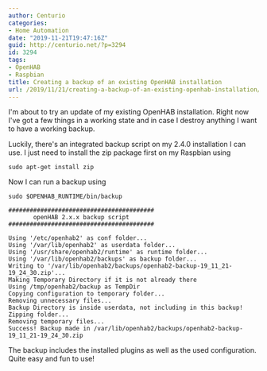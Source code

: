 ```yaml
---
author: Centurio
categories:
- Home Automation
date: "2019-11-21T19:47:16Z"
guid: http://centurio.net/?p=3294
id: 3294
tags:
- OpenHAB
- Raspbian
title: Creating a backup of an existing OpenHAB installation
url: /2019/11/21/creating-a-backup-of-an-existing-openhab-installation/
---
```

I'm about to try an update of my existing OpenHAB installation. Right now I've got a few things in a working state and in case I destroy anything I want to have a working backup. 

Luckily, there's an integrated backup script on my 2.4.0 installation I can use. I just need to install the zip package first on my Raspbian using

```
sudo apt-get install zip
```

Now I can run a backup using

```
sudo $OPENHAB_RUNTIME/bin/backup

#########################################
       openHAB 2.x.x backup script
#########################################

Using '/etc/openhab2' as conf folder...
Using '/var/lib/openhab2' as userdata folder...
Using '/usr/share/openhab2/runtime' as runtime folder...
Using '/var/lib/openhab2/backups' as backup folder...
Writing to '/var/lib/openhab2/backups/openhab2-backup-19_11_21-19_24_30.zip'...
Making Temporary Directory if it is not already there
Using /tmp/openhab2/backup as TempDir
Copying configuration to temporary folder...
Removing unnecessary files...
Backup Directory is inside userdata, not including in this backup!
Zipping folder...
Removing temporary files...
Success! Backup made in /var/lib/openhab2/backups/openhab2-backup-19_11_21-19_24_30.zip
```

The backup includes the installed plugins as well as the used configuration. Quite easy and fun to use!